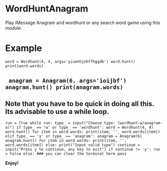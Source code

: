 # WordHuntAnagram
 Play iMessage Anagram and wordhunt or any search word game using this module.

# Example
`
word = Wordhunt(4, 4, args='yiuonhjnhffhggdb')
word.hunt()
print(word.words)
`

` 
anagram = Anagram(6, args='ioijbf')
anagram.hunt()
print(anagram.words)
`
---
Note that you have to be quick in doing all this. Its advisable to use a while loop.
---

`
run = True
while run:
    type_ = input("Choose type: (wordhunt-w/anagram-a)")
    if type_ == 'w' or type_ == 'wordhunt':
        word = Wordhunt(4, 4)
        word.hunt()
        for item in word.words:
            print(item, '', word.words[item])
    elif type_ == 'a' or type_ == 'anagram':
        anagram = Anagram(6)
        anagram.hunt()
        for item in word.words:
            print(item, '', word.words[item])
    else:
        print("Input valid type")
    continue = input("Press y to continue, any key to exit")
    if continue != 'y':
        run = False
    else:
        ### you can clear the terminal here
        pass
`

**Enjoy!**